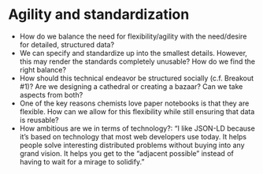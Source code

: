 # Agility and standardization

- How do we balance the need for flexibility/agility with the need/desire for detailed, structured data? 
- We can specify and standardize up into the smallest details. However, this may render the standards completely unusable? How do we find the right balance?
- How should this technical endeavor be structured socially (c.f. Breakout #1)? Are we designing a cathedral or creating a bazaar? Can we take aspects from both?
- One of the key reasons chemists love paper notebooks is that they are flexible. How can we allow for this flexibility while still ensuring that data is reusable? 
- How ambitious are we in terms of technology?: “I like JSON-LD because it’s based on technology that most web developers use today. It helps people solve interesting distributed problems without buying into any grand vision. It helps you get to the “adjacent possible” instead of having to wait for a mirage to solidify.”

